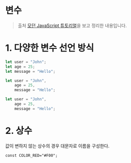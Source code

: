 # 변수

> 출처 [모던 JavaScript 튜토리얼](https://ko.javascript.info/)을 보고 정리한 내용입니다.

# 1. 다양한 변수 선언 방식

```javascript
let user = "John";
let age = 25;
let message = "Hello";

let user = "John",
    age = 25,
    message = "Hello";

let user = "John",
    age = 25,
    message = "Hello";
```

# 2. 상수

값이 변하지 않는 상수의 경우 대문자로 이름을 구성한다.

```
const COLOR_RED="#F00";
```
